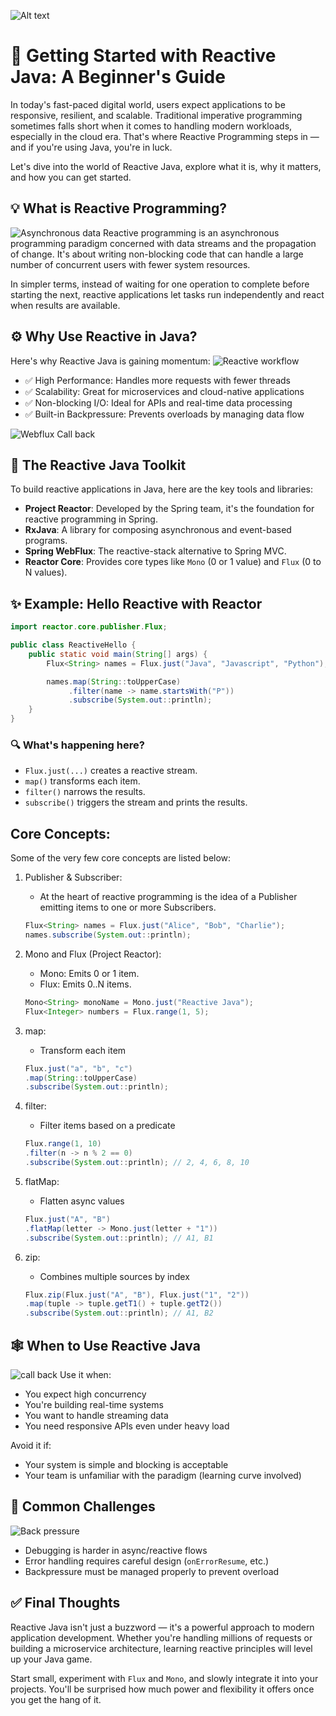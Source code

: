 ![Alt text](/assets/images/reactive-programming/reactive-java-cover.png)
# 🚀 Getting Started with Reactive Java: A Beginner's Guide

In today's fast-paced digital world, users expect applications to be responsive, resilient, and scalable. Traditional imperative programming sometimes falls short when it comes to handling modern workloads, especially in the cloud era. That's where Reactive Programming steps in — and if you're using Java, you're in luck.

Let's dive into the world of Reactive Java, explore what it is, why it matters, and how you can get started.

## 💡 What is Reactive Programming?
![Asynchronous data](/assets/images/reactive-programming/asynchronous-data.jpg)
Reactive programming is an asynchronous programming paradigm concerned with data streams and the propagation of change. It's about writing non-blocking code that can handle a large number of concurrent users with fewer system resources.

In simpler terms, instead of waiting for one operation to complete before starting the next, reactive applications let tasks run independently and react when results are available.

## ⚙️ Why Use Reactive in Java?

Here's why Reactive Java is gaining momentum:
![Reactive workflow](/assets/images/reactive-programming/reactive-workflow.png)
- ✅ High Performance: Handles more requests with fewer threads  
- ✅ Scalability: Great for microservices and cloud-native applications  
- ✅ Non-blocking I/O: Ideal for APIs and real-time data processing  
- ✅ Built-in Backpressure: Prevents overloads by managing data flow  

![Webflux Call back](/assets/images/reactive-programming/reactive-stack.jpg)
## 🧰 The Reactive Java Toolkit
To build reactive applications in Java, here are the key tools and libraries:

- **Project Reactor**: Developed by the Spring team, it's the foundation for reactive programming in Spring.  
- **RxJava**: A library for composing asynchronous and event-based programs.  
- **Spring WebFlux**: The reactive-stack alternative to Spring MVC.  
- **Reactor Core**: Provides core types like `Mono` (0 or 1 value) and `Flux` (0 to N values).  

## ✨ Example: Hello Reactive with Reactor

```java
import reactor.core.publisher.Flux;

public class ReactiveHello {
    public static void main(String[] args) {
        Flux<String> names = Flux.just("Java", "Javascript", "Python");

        names.map(String::toUpperCase)
             .filter(name -> name.startsWith("P"))
             .subscribe(System.out::println);
    }
}
```

### 🔍 What's happening here?

- `Flux.just(...)` creates a reactive stream.
- `map()` transforms each item.
- `filter()` narrows the results.
- `subscribe()` triggers the stream and prints the results.

## Core Concepts:

Some of the very few core concepts are listed below:

1. Publisher & Subscriber:
    - At the heart of reactive programming is the idea of a Publisher emitting items to one or more Subscribers.

    ```java
    Flux<String> names = Flux.just("Alice", "Bob", "Charlie");
    names.subscribe(System.out::println);
    ```
2. Mono and Flux (Project Reactor):
    - Mono<T>: Emits 0 or 1 item.
    - Flux<T>: Emits 0..N items.

    ```java
    Mono<String> monoName = Mono.just("Reactive Java");
    Flux<Integer> numbers = Flux.range(1, 5);
    ```
3. map:
    - Transform each item

    ```java
    Flux.just("a", "b", "c")
    .map(String::toUpperCase)
    .subscribe(System.out::println);
    ```
4. filter:
    - Filter items based on a predicate

    ```java
    Flux.range(1, 10)
    .filter(n -> n % 2 == 0)
    .subscribe(System.out::println); // 2, 4, 6, 8, 10
    ```
5. flatMap:
    - Flatten async values

    ```java
    Flux.just("A", "B")
    .flatMap(letter -> Mono.just(letter + "1"))
    .subscribe(System.out::println); // A1, B1
    ```
6. zip:
    - Combines multiple sources by index

    ```java
    Flux.zip(Flux.just("A", "B"), Flux.just("1", "2"))
    .map(tuple -> tuple.getT1() + tuple.getT2())
    .subscribe(System.out::println); // A1, B2
    ```

## 🕸️ When to Use Reactive Java
![call back](/assets/images/reactive-programming/callback.webp)
Use it when:

- You expect high concurrency
- You're building real-time systems
- You want to handle streaming data
- You need responsive APIs even under heavy load

Avoid it if:

- Your system is simple and blocking is acceptable
- Your team is unfamiliar with the paradigm (learning curve involved)

## 🚧 Common Challenges
![Back pressure](/assets/images/reactive-programming/backpressure.webp)
- Debugging is harder in async/reactive flows
- Error handling requires careful design (`onErrorResume`, etc.)
- Backpressure must be managed properly to prevent overload

## ✅ Final Thoughts

Reactive Java isn't just a buzzword — it's a powerful approach to modern application development. Whether you're handling millions of requests or building a microservice architecture, learning reactive principles will level up your Java game.

Start small, experiment with `Flux` and `Mono`, and slowly integrate it into your projects. You'll be surprised how much power and flexibility it offers once you get the hang of it.
